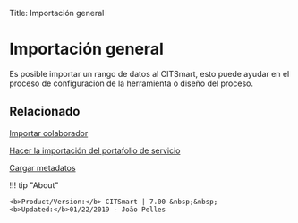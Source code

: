 Title: Importación general
# Importación general

Es posible importar un rango de datos al CITSmart, esto puede ayudar en el proceso de configuración de la herramienta o diseño del proceso.



## Relacionado


[Importar colaborador][1]

[Hacer la importación del portafolio de servicio][2]

[Cargar metadatos][3]

[1]:/es-es/citsmart-7/platform-administration/data-and-import/employee-import.html
[2]:/es-es/citsmart-7/platform-administration/data-and-import/portfolio-import-service-portfolio.html
[3]:/es-es/citsmart-7/platform-administration/data-and-import/metadata-load.html

!!! tip "About"

    <b>Product/Version:</b> CITSmart | 7.00 &nbsp;&nbsp;
    <b>Updated:</b>01/22/2019 - João Pelles  
	
